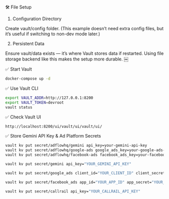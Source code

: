 🛠️ File Setup

1. Configuration Directory

Create vault/config folder. (This example doesn’t need extra config files, but it’s useful if switching to non-dev mode later.)

2. Persistent Data

Ensure vault/data exists — it’s where Vault stores data if restarted. Using file storage backend like this makes the setup more durable. ￼

✅ Start Vault
```bash
docker-compose up -d
```

✅ Use Vault CLI
```bash
export VAULT_ADDR=http://127.0.0.1:8200
export VAULT_TOKEN=devroot
vault status
```

✅ Check Vault UI
```bash
http://localhost:8200/ui/vault/ui/vault/ui/
```

✅ Store Gemini API Key & Ad Platform Secrets
```bash
vault kv put secret/adflowhq/gemini api_key=your-gemini-api-key
vault kv put secret/adflowhq/google-ads google_ads_key=your-google-ads-key
vault kv put secret/adflowhq/facebook-ads facebook_ads_key=your-facebook-ads-key
```

```bash
vault kv put secret/gemini api_key="YOUR_GEMINI_API_KEY"
```

```bash
vault kv put secret/google_ads client_id="YOUR_CLIENT_ID" client_secret="YOUR_CLIENT_SECRET" refresh_token="YOUR_REFRESH_TOKEN"
```

```bash
vault kv put secret/facebook_ads app_id="YOUR_APP_ID" app_secret="YOUR_APP_SECRET" access_token="YOUR_ACCESS_TOKEN"
```

```bash
vault kv put secret/callrail api_key="YOUR_CALLRAIL_API_KEY"
```
    








